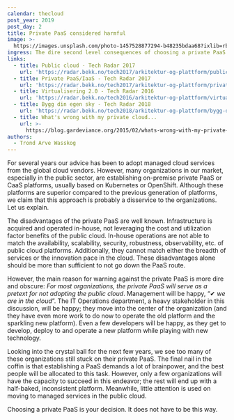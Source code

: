 ```yaml
---
calendar: thecloud
post_year: 2019
post_day: 2
title: Private PaaS considered harmful
image: >-
  https://images.unsplash.com/photo-1457528877294-b48235bdaa68?ixlib=rb-1.2.1&ixid=eyJhcHBfaWQiOjEyMDd9&auto=format&fit=crop&w=2700&q=80
ingress: The dire second level consequences of choosing a private PaaS...
links:
  - title: Public cloud - Tech Radar 2017
    url: 'https://radar.bekk.no/tech2017/arkitektur-og-plattform/public-cloud'
  - title: Private PaaS/IaaS - Tech Radar 2017
    url: 'https://radar.bekk.no/tech2017/arkitektur-og-plattform/private-paas-iaas'
  - title: Virtualisering 2.0 - Tech Radar 2016
    url: 'https://radar.bekk.no/tech2016/arkitektur-og-plattform/virtualisering-20'
  - title: Bygg din egen sky - Tech Radar 2018
    url: 'https://radar.bekk.no/tech2018/arkitektur-og-plattform/bygg-din-egen-sky'
  - title: What's wrong with my private cloud...
    url: >-
      https://blog.gardeviance.org/2015/02/whats-wrong-with-my-private-cloud.html
authors:
  - Trond Arve Wasskog
---
```

For several years our advice has been to adopt managed cloud services from the global cloud vendors. However, many organizations in our market, especially in the public sector, are establishing on-premise private PaaS or CaaS platforms, usually based on Kubernetes or OpenShift. Although these platforms are superior compared to the previous generation of platforms, we claim that this approach is probably a disservice to the organizations. Let us explain.

The disadvantages of the private PaaS are well known. Infrastructure is acquired and operated in-house, not leveraging the cost and utilization factor benefits of the public cloud. In-house operations are not able to match the availability, scalability, security, robustness, observability, etc. of public cloud platforms. Additionally, they cannot match either the breadth of services or the innovation pace in the cloud. These disadvantages alone should be more than sufficient to not go down the PaaS route.

However, the main reason for warning against the private PaaS is more dire and obscure: _For most organizations, the private PaaS will serve as a pretext for not adopting the public cloud_. Management will be happy, “✔ _we are in the cloud_”. The IT Operations department, a heavy stakeholder in this discussion, will be happy; they move into the center of the organization (and they have even more work to do now to operate the old platform and the sparkling new platform). Even a few developers will be happy, as they get to develop, deploy to and operate a new platform while playing with new technology.

Looking into the crystal ball for the next few years, we see too many of these organizations still stuck on their private PaaS. The final nail in the coffin is that establishing a PaaS demands a lot of brainpower, and the best people will be allocated to this task. However, only a few organizations will have the capacity to succeed in this endeavor; the rest will end up with a half-baked, inconsistent platform. Meanwhile, little attention is used on moving to managed services in the public cloud.

Choosing a private PaaS is your decision. It does not have to be this way.
